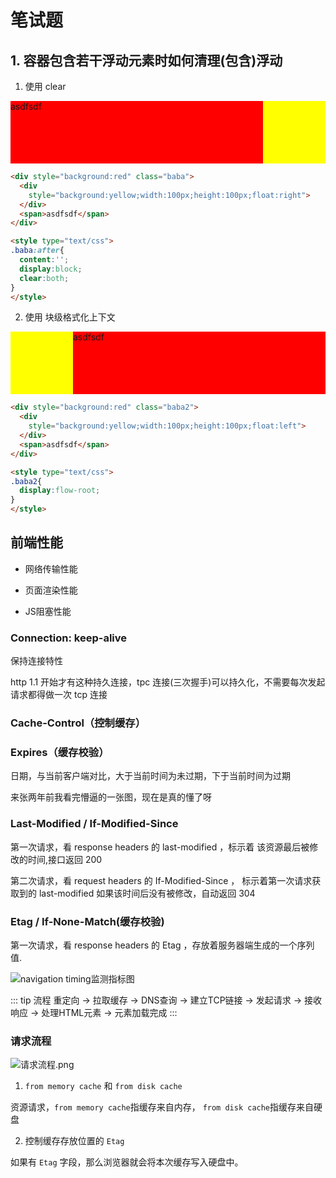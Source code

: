 # 笔试题

## 1. 容器包含若干浮动元素时如何清理(包含)浮动

1. 使用 clear 

<div style="background:red" class="baba">
  <div 
    style="background:yellow;width:100px;height:100px;float:right">
  </div>
  <span>asdfsdf</span>
</div>

<style type="text/css">
.baba:after{
  content:'';
  display:block;
  clear:both;
}
</style>

```html
<div style="background:red" class="baba">
  <div 
    style="background:yellow;width:100px;height:100px;float:right">
  </div>
  <span>asdfsdf</span>
</div>

<style type="text/css">
.baba:after{
  content:'';
  display:block;
  clear:both;
}
</style>
```
2. 使用 块级格式化上下文



<div style="background:red" class="baba2">
  <div 
    style="background:yellow;width:100px;height:100px;float:left">
  </div>
  <span>asdfsdf</span>
</div>

<style type="text/css">
.baba2{
  display:flow-root;
}
</style>

```html
<div style="background:red" class="baba2">
  <div 
    style="background:yellow;width:100px;height:100px;float:left">
  </div>
  <span>asdfsdf</span>
</div>

<style type="text/css">
.baba2{
  display:flow-root;
}
</style>
```

## 前端性能


- 网络传输性能

- 页面渲染性能

- JS阻塞性能

### Connection: keep-alive

保持连接特性

http 1.1 开始才有这种持久连接，tpc 连接(三次握手)可以持久化，不需要每次发起请求都得做一次 tcp 连接

### Cache-Control（控制缓存）


### Expires（缓存校验）

日期，与当前客户端对比，大于当前时间为未过期，下于当前时间为过期

来张两年前我看完懵逼的一张图，现在是真的懂了呀

### Last-Modified / If-Modified-Since

第一次请求，看 response headers 的 last-modified ，标示着 该资源最后被修改的时间,接口返回 200

第二次请求，看 request headers 的 If-Modified-Since ， 标示着第一次请求获取到的 last-modified 如果该时间后没有被修改，自动返回 304 

### Etag / If-None-Match(缓存校验)

第一次请求，看 response headers 的 Etag ，存放着服务器端生成的一个序列值.

![navigation timing监测指标图](/assets/img/navigation_timing监测指标图.png)

::: tip 流程
重定向 → 拉取缓存 → DNS查询 → 建立TCP链接 → 发起请求 → 接收响应 → 处理HTML元素 → 元素加载完成
:::

### 请求流程

![请求流程.png](/assets/img/请求流程.png)

1. `from memory cache` 和 `from disk cache`

资源请求，`from memory cache`指缓存来自内存， `from disk cache`指缓存来自硬盘

2. 控制缓存存放位置的 `Etag`

如果有 `Etag` 字段，那么浏览器就会将本次缓存写入硬盘中。

